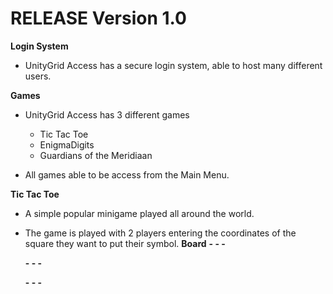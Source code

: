 # RELEASE Version 1.0

**Login System**
- UnityGrid Access has a secure login system, able to host many different users.

**Games** 
- UnityGrid Access has 3 different games
  - Tic Tac Toe
  - EnigmaDigits
  - Guardians of the Meridiaan

- All games able to be access from the Main Menu.

**Tic Tac Toe**
- A simple popular minigame played all around the world.
- The game is played with 2 players entering the coordinates of the square they want to put their symbol.
  **Board**
  **- - -**

  **- - -**

  **- - -**
